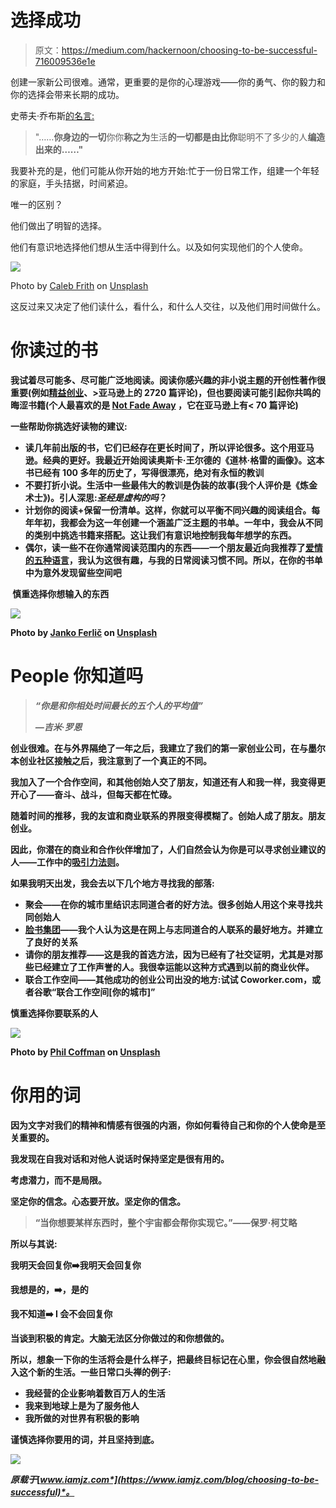# 选择成功

> 原文：<https://medium.com/hackernoon/choosing-to-be-successful-716009536e1e>

创建一家新公司很难。通常，更重要的是你的心理游戏——你的勇气、你的毅力和你的选择会带来长期的成功。

史蒂夫·乔布斯[的名言:](https://www.youtube.com/watch?v=UF8uR6Z6KLc)

> "……**你身边的一切**你你**称之为**生活**的一切都是由比你**聪明不了多少的人**编造出来的……"**

我要补充的是，他们可能从你开始的地方开始:忙于一份日常工作，组建一个年轻的家庭，手头拮据，时间紧迫。

唯一的区别？

他们做出了明智的选择。

他们有意识地选择他们想从生活中得到什么。以及如何实现他们的个人使命。

![](img/0ce46e86e386f3decabcf1825eeb0f75.png)

Photo by [Caleb Frith](https://unsplash.com/photos/fGeB7hQ4wS8?utm_source=unsplash&utm_medium=referral&utm_content=creditCopyText) on [Unsplash](https://unsplash.com/?utm_source=unsplash&utm_medium=referral&utm_content=creditCopyText)

这反过来又决定了他们读什么，看什么，和什么人交往，以及他们用时间做什么。

# **你读过的书**

**我试着尽可能多、尽可能广泛地阅读。阅读你感兴趣的非小说主题的开创性著作很重要(例如[精益创业](https://www.amazon.com/Lean-Startup-Entrepreneurs-Continuous-Innovation-ebook/dp/B004J4XGN6/ref=sr_1_1?keywords=the+lean+startup&qid=1553771520&s=gateway&sr=8-1)、>亚马逊上的 2720 篇评论)，但也要阅读可能引起你共鸣的晦涩书籍(个人最喜欢的是 [Not Fade Away](https://www.amazon.com/Not-Fade-Away-Short-Lived/dp/006073731X/ref=sr_1_1?keywords=not+fade+away&qid=1553812702&s=gateway&sr=8-1) ，它在亚马逊上有< 70 篇评论)**

**一些帮助你挑选好读物的建议:**

*   **读几年前出版的书，它们已经存在更长时间了，所以评论很多。这个用亚马逊。经典的更好。我最近开始阅读奥斯卡·王尔德的《道林·格雷的画像》。这本书已经有 100 多年的历史了，写得很漂亮，绝对有永恒的教训**
*   ****不要打折小说**。生活中一些最伟大的教训是伪装的故事(我个人评价是《炼金术士》)。引人深思:*圣经是虚构的吗*？**
*   ****计划你的阅读+保留一份清单**。这样，你就可以平衡不同兴趣的阅读组合。每年年初，我都会为这一年创建一个涵盖广泛主题的书单。一年中，我会从不同的类别中挑选书籍来搭配。这让我们有意识地控制我每年想学的东西。**
*   **偶尔，**读一些不在你通常阅读范围内的东西**——一个朋友最近向我推荐了[爱情的五种语言](https://www.amazon.com/Love-Languages-Secret-that-Lasts-ebook/dp/B00OICLVBI/ref=sr_1_1?keywords=the+five+language+of+love&qid=1553773510&s=gateway&sr=8-1)，我认为这很有趣，与我的日常阅读习惯不同。所以，在你的书单中为意外发现留些空间吧**

**‍ **慎重选择你想输入的东西****

**![](img/d6fe10066b40f235ba30059a2b273f9f.png)**

**Photo by [Janko Ferlič](https://unsplash.com/photos/sfL_QOnmy00?utm_source=unsplash&utm_medium=referral&utm_content=creditCopyText) on [Unsplash](https://unsplash.com/search/photos/friends?utm_source=unsplash&utm_medium=referral&utm_content=creditCopyText)**

# **‍People 你知道吗**

> ***“你是和你相处时间最长的五个人的平均值”***
> 
> ***—吉米·罗恩***

**创业很难。在与外界隔绝了一年之后，我建立了我们的第一家创业公司，在与墨尔本创业社区接触之后，我注意到了一个真正的不同。**

**我加入了一个合作空间，和其他创始人交了朋友，知道还有人和我一样，我变得更开心了——奋斗、战斗，但每天都在忙碌。**

**随着时间的推移，我的友谊和商业联系的界限变得模糊了。创始人成了朋友。朋友创业。**

**因此，你潜在的商业和合作伙伴增加了，人们自然会认为你是可以寻求创业建议的人——工作中的[吸引力法则](https://www.amazon.com/Law-Attraction-Esther-Hicks-ebook/dp/B009NLO7G0/ref=sr_1_2?keywords=law+of+attraction&qid=1553834384&s=gateway&sr=8-2)。**

**如果我明天出发，我会去以下几个地方寻找我的部落:**

*   **聚会——在你的城市里结识志同道合者的好方法。很多创始人用这个来寻找共同创始人**
*   **[脸书集团](http://www.facebook.com/groups)——我个人认为这是在网上与志同道合的人联系的最好地方。并建立了良好的关系**
*   **请你的朋友推荐——这是我的首选方法，因为已经有了社交证明，尤其是对那些已经建立了工作声誉的人。我很幸运能以这种方式遇到以前的商业伙伴。**
*   **联合工作空间——其他成功的创业公司出没的地方:试试 Coworker.com‍，或者谷歌“联合工作空间[你的城市]”**

****慎重选择你要联系的人****

**![](img/1c69bc0371f5c5b73324e69ee555ebac.png)**

**Photo by [Phil Coffman](https://unsplash.com/photos/anV_zgNDZhc?utm_source=unsplash&utm_medium=referral&utm_content=creditCopyText) on [Unsplash](https://unsplash.com/search/photos/friends?utm_source=unsplash&utm_medium=referral&utm_content=creditCopyText)**

# **你用的词**

**因为文字对我们的精神和情感有很强的内涵，你如何看待自己和你的个人使命是至关重要的。**

**我发现在自我对话和对他人说话时保持坚定是很有用的。**

**考虑潜力，而不是局限。**

****坚定你的信念。心态要开放。坚定你的信念。****

> **“当你想要某样东西时，整个宇宙都会帮你实现它。”——保罗·柯艾略**

**所以与其说:**

**我明天会回复你➡️我明天会回复你**

**我想是的，➡️，是的**

**我不知道➡️ I **会不会**回复你**

**当谈到积极的肯定。大脑无法区分你做过的和你想做的。**

**所以，想象一下你的生活将会是什么样子，把最终目标记在心里，你会很自然地融入这个新的生活。一些日常口头禅的例子:**

*   **我经营的企业影响着数百万人的生活**
*   **我来到地球上是为了服务他人**
*   **我所做的对世界有积极的影响**

**谨慎选择你要用的词，并且坚持到底。**

**![](img/c729ca6c7331f7ff8b1052aeb6a3e8bf.png)**

***原载于*[*www.iamjz.com*](https://www.iamjz.com/blog/choosing-to-be-successful)*。***